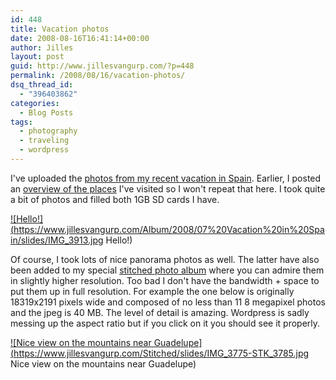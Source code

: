 ```yaml
---
id: 448
title: Vacation photos
date: 2008-08-16T16:41:14+00:00
author: Jilles
layout: post
guid: http://www.jillesvangurp.com/?p=448
permalink: /2008/08/16/vacation-photos/
dsq_thread_id:
  - "396403862"
categories:
  - Blog Posts
tags:
  - photography
  - traveling
  - wordpress
---
```

I've uploaded the <a href="http://photos.jillesvangurp.com/Album/2008/07%20Vacation%20in%20Spain/index.html">photos from my recent vacation in Spain</a>. Earlier, I posted an <a href="http://www.jillesvangurp.com/2008/07/29/back-from-vacation-2/">overview of the places</a> I've visited so I won't repeat that here. I took quite a bit of photos and filled both 1GB SD cards I have.

<a href="http://photos.jillesvangurp.com/Album/2008/07%20Vacation%20in%20Spain/slides/IMG_3913.jpg">![Hello!](https://www.jillesvangurp.com/Album/2008/07%20Vacation%20in%20Spain/slides/IMG_3913.jpg Hello!)</a>

Of course, I took lots of nice panorama photos as well. The latter have also been added to my special <a href="http://photos.jillesvangurp.com/Stitched/">stitched photo album</a> where you can admire them in slightly higher resolution. Too bad I don't have the bandwidth + space to put them up in full resolution. For example the one below is originally 18319x2191 pixels wide and composed of no less than 11 8 megapixel photos and the jpeg is 40 MB. The level of detail is amazing. Wordpress is sadly messing up the aspect ratio but if you click on it you should see it properly.

<a href="http://photos.jillesvangurp.com/Stitched/slides/IMG_3775-STK_3785.jpg">![Nice view on the mountains near Guadelupe](https://www.jillesvangurp.com/Stitched/slides/IMG_3775-STK_3785.jpg Nice view on the mountains near Guadelupe)</a>